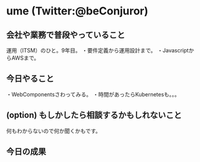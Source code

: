 # ume (Twitter:@beConjuror)

## 会社や業務で普段やっていること
運用（ITSM）のひと。9年目。
・要件定義から運用設計まで。
・JavascriptからAWSまで。

## 今日やること
・WebComponentsさわってみる。
・時間があったらKubernetesも。。。

## (option) もしかしたら相談するかもしれないこと
何もわからないので何か聞くかもです。

## 今日の成果
